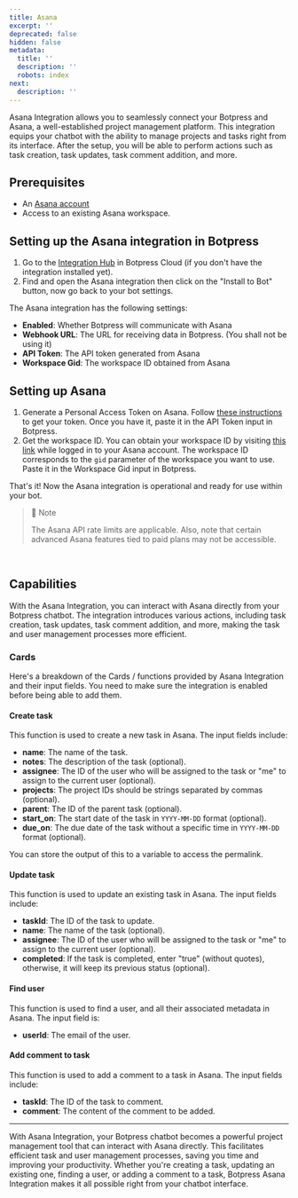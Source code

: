 ```yaml
---
title: Asana
excerpt: ''
deprecated: false
hidden: false
metadata:
  title: ''
  description: ''
  robots: index
next:
  description: ''
---
```

Asana Integration allows you to seamlessly connect your Botpress and Asana, a well-established project management platform. This integration equips your chatbot with the ability to manage projects and tasks right from its interface. After the setup, you will be able to perform actions such as task creation, task updates, task comment addition, and more.

## Prerequisites

* An [Asana account](https://asana.com/)
* Access to an existing Asana workspace.

## Setting up the Asana integration in Botpress

1. Go to the [Integration Hub](https://app.botpress.cloud/hub) in Botpress Cloud (if you don't have the integration installed yet).
2. Find and open the Asana integration then click on the "Install to Bot" button, now go back to your bot settings.

The Asana integration has the following settings:

* **Enabled**: Whether Botpress will communicate with Asana
* **Webhook URL**: The URL for receiving data in Botpress. (You shall not be using it)
* **API Token**: The API token generated from Asana
* **Workspace Gid**: The workspace ID obtained from Asana

## Setting up Asana

1. Generate a Personal Access Token on Asana. Follow [these instructions](https://developers.asana.com/docs/personal-access-token) to get your token. Once you have it, paste it in the API Token input in Botpress.
2. Get the workspace ID. You can obtain your workspace ID by visiting [this link](https://app.asana.com/api/1.0/workspaces) while logged in to your Asana account. The workspace ID corresponds to the `gid` parameter of the workspace you want to use. Paste it in the Workspace Gid input in Botpress.

That's it! Now the Asana integration is operational and ready for use within your bot.

> 🚧 Note
>
> The Asana API rate limits are applicable. Also, note that certain advanced Asana features tied to paid plans may not be accessible.

<br />

## Capabilities

With the Asana Integration, you can interact with Asana directly from your Botpress chatbot. The integration introduces various actions, including task creation, task updates, task comment addition, and more, making the task and user management processes more efficient.

### Cards

Here's a breakdown of the Cards / functions provided by Asana Integration and their input fields. You need to make sure the integration is enabled before being able to add them.

#### Create task

This function is used to create a new task in Asana. The input fields include:

* **name**: The name of the task.
* **notes**: The description of the task (optional).
* **assignee**: The ID of the user who will be assigned to the task or "me" to assign to the current user (optional).
* **projects**: The project IDs should be strings separated by commas (optional).
* **parent**: The ID of the parent task (optional).
* **start\_on**: The start date of the task in `YYYY-MM-DD` format (optional).
* **due\_on**: The due date of the task without a specific time in `YYYY-MM-DD` format (optional).

You can store the output of this to a variable to access the permalink.

#### Update task

This function is used to update an existing task in Asana. The input fields include:

* **taskId**: The ID of the task to update.
* **name**: The name of the task (optional).
* **assignee**: The ID of the user who will be assigned to the task or "me" to assign to the current user (optional).
* **completed**: If the task is completed, enter "true" (without quotes), otherwise, it will keep its previous status (optional).

#### Find user

This function is used to find a user, and all their associated metadata in Asana. The input field is:

* **userId**: The email of the user.

#### Add comment to task

This function is used to add a comment to a task in Asana. The input fields include:

* **taskId**: The ID of the task to comment.
* **comment**: The content of the comment to be added.

***

With Asana Integration, your Botpress chatbot becomes a powerful project management tool that can interact with Asana directly. This facilitates efficient task and user management processes, saving you time and improving your productivity. Whether you're creating a task, updating an existing one, finding a user, or adding a comment to a task, Botpress Asana Integration makes it all possible right from your chatbot interface.
